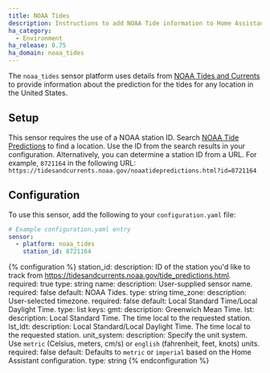 ```yaml
---
title: NOAA Tides
description: Instructions to add NOAA Tide information to Home Assistant.
ha_category:
  - Environment
ha_release: 0.75
ha_domain: noaa_tides
---
```


The `noaa_tides` sensor platform uses details from [NOAA Tides and Currents](https://tidesandcurrents.noaa.gov/api/) to provide information about the prediction for the tides for any location in the United States.

## Setup

This sensor requires the use of a NOAA station ID. Search [NOAA Tide Predictions](https://tidesandcurrents.noaa.gov/tide_predictions.html) to find a location. Use the ID from the search results in your configuration. Alternatively, you can determine a station ID from a URL. For example, `8721164` in the following URL: `https://tidesandcurrents.noaa.gov/noaatidepredictions.html?id=8721164`

## Configuration

To use this sensor, add the following to your `configuration.yaml` file:

```yaml
# Example configuration.yaml entry
sensor:
  - platform: noaa_tides
    station_id: 8721164
```

{% configuration %}
station_id:
  description: ID of the station you'd like to track from <https://tidesandcurrents.noaa.gov/tide_predictions.html>.
  required: true
  type: string
name:
  description: User-supplied sensor name.
  required: false
  default: NOAA Tides.
  type: string
time_zone:
  description: User-selected timezone.
  required: false
  default: Local Standard Time/Local Daylight Time.
  type: list
  keys:
    gmt:
      description: Greenwich Mean Time.
    lst:
      description: Local Standard Time. The time local to the requested station.
    lst_ldt:
      description: Local Standard/Local Daylight Time. The time local to the requested station.
unit_system:
  description: Specify the unit system. Use `metric` (Celsius, meters, cm/s) or `english` (fahrenheit, feet, knots) units.
  required: false
  default: Defaults to `metric` or `imperial` based on the Home Assistant configuration.
  type: string
{% endconfiguration %}
